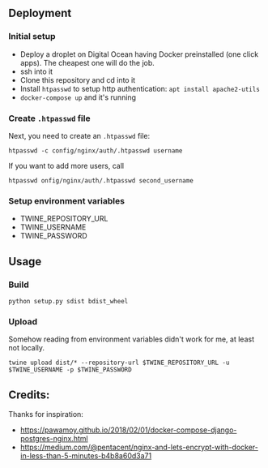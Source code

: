 ## Deployment

### Initial setup

* Deploy a droplet on Digital Ocean having Docker preinstalled (one click apps). The cheapest one will do the job.
* ssh into it
* Clone this repository and cd into it
* Install `htpasswd` to setup http authentication: `apt install apache2-utils`
* `docker-compose up` and it's running

### Create `.htpasswd` file

Next, you need to create an `.htpasswd` file:

`htpasswd -c config/nginx/auth/.htpasswd username`

If you want to add more users, call

`htpasswd onfig/nginx/auth/.htpasswd second_username`

### Setup environment variables
* TWINE_REPOSITORY_URL
* TWINE_USERNAME
* TWINE_PASSWORD

## Usage

### Build

`python setup.py sdist bdist_wheel`

### Upload
Somehow reading from environment variables didn't work for me, at least not locally.

`twine upload dist/* --repository-url $TWINE_REPOSITORY_URL -u $TWINE_USERNAME -p $TWINE_PASSWORD`


## Credits:
Thanks for inspiration:
* https://pawamoy.github.io/2018/02/01/docker-compose-django-postgres-nginx.html
* https://medium.com/@pentacent/nginx-and-lets-encrypt-with-docker-in-less-than-5-minutes-b4b8a60d3a71
